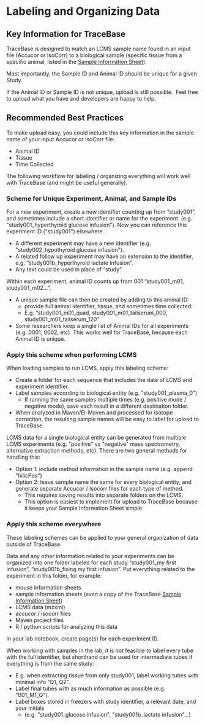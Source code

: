 # Labeling and Organizing Data

## Key Information for TraceBase

TraceBase is designed to match an LCMS sample name found in an input file
(Accucor or IsoCorr) to a biological sample (specific tissue from a specific
animal, listed in the [Sample Information
Sheet](Sample%20Information%20Sheet.md)).

Most importantly, the Sample ID and Animal ID should be unique for a given Study.

If the Animal ID or Sample ID is not unique, upload is still possible.  Feel
free to upload what you have and developers are happy to help.

## Recommended Best Practices

To make upload easy, you could include this key information in the sample name
of your input Accucor or IsoCorr file:

- Animal ID
- Tissue
- Time Collected

The following workflow for labeling / organizing everything will work well with
TraceBase (and might be useful generally).

### Scheme for Unique Experiment, Animal, and Sample IDs

For a new experiment, create a new identifier counting up from “study001”, and
sometimes include a short identifier or name for the experiment. (e.g.
"study001_hyperthyroid glucose infusion").  Now you can reference this
experiment ID ("study001") elsewhere.

- A different experiment may have a new identifier (e.g. "study002_hypothyroid
  glucose infusion").
- A related follow up experiment may have an extension to the identifier, e.g.
  “study001b_hyperthyroid lactate infusion”.
- Any text could be used in place of “study”.

Within each experiment, animal ID counts up from 001 “study001_m01, study001_m02…”.

- A unique sample file can then be created by adding to this animal ID:
  - provide full animal identifier, tissue, and sometimes time collected:
  - E.g. “study001_m01_quad, study001_m01_tailserum_000,
    study001_m01_tailserum_120”
- Some researchers keep a single list of Animal IDs for all experiments (e.g.
  0001, 0002, etc)  This works well for TraceBase, because each Animal ID is
  unique.

### Apply this scheme when performing LCMS

When loading samples to run LCMS, apply this labeling scheme:

- Create a folder for each sequence that includes the date of LCMS and
  experiment identifier.
- Label samples according to biological entity (e.g. "study001_plasma_0")
  - If running the same samples multiple times (e.g. positive mode / negative
    mode), save each result in a different destination folder.
- When analyzed in Maven/El-Maven and processed for isotope correction, the
  resulting sample names will be easy to label for upload to TraceBase.

LCMS data for a single biological entity can be generated from multiple LCMS
experiments (e.g. "positive" vs "negative" mass spectrometry, alternative
extraction methods, etc). There are two general methods for handling this:

- Option 1:  include method information in the sample name (e.g. append
  "hilicPos")
- Option 2: leave sample name the same for every biological entity, and
  generate separate Accucor / Isocorr files for each type of method.
  - This requires saving results into separate folders on the LCMS.
  - This option is easiest to implement for upload to TraceBase because it
    keeps your Sample Information Sheet simple.

### Apply this scheme everywhere

These labeling schemes can be applied to your general organization of data
outside of TraceBase.

Data and any other information related to your experiments can be organized
into one folder labeled for each study “study001_my first infusion”,
“study001b_fixing my first infusion”.  Put everything related to the experiment
in this folder, for example:

- mouse information sheets
- sample information sheets (even a copy of the TraceBase [Sample Information
  Sheet](Sample%20Information%20Sheet.md))
- LCMS data (mzxml)
- accucor / isocorr files
- Maven project files
- R / python scripts for analyzing this data

In your lab notebook, create page(s) for each experiment ID.

When working with samples in the lab, it is not feasible to label every tube
with the full identifier, but shorthand can be used for intermediate tubes if
everything is from the same study:

- E.g. when extracting tissue from only study001, label working tubes with
  minimal info “Q1, Q2”.
- Label final tubes with as much information as possible (e.g. "001_M1_Q").
- Label boxes stored in freezers with study identifier, a relevant date, and
  your initials
  - (e.g. "study001_glucose infusion", "study001b_lactate infusion"...)
